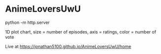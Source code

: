 # AnimeLoversUwU
python -m http.server

1D plot chart, size = number of episodes, axis = ratings, color = number of vote

Live at https://jonathan5100.github.io/AnimeLoversUwU/home
